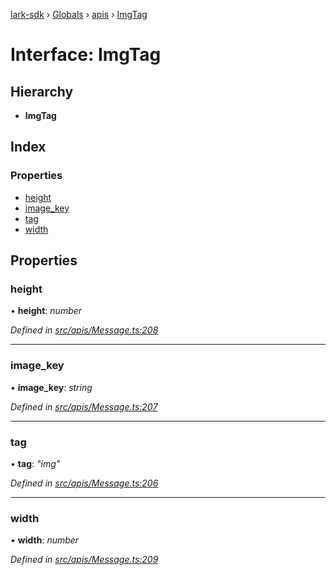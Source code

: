 [lark-sdk](../README.md) › [Globals](../globals.md) › [apis](../modules/apis.md) › [ImgTag](apis.imgtag.md)

# Interface: ImgTag

## Hierarchy

* **ImgTag**

## Index

### Properties

* [height](apis.imgtag.md#height)
* [image_key](apis.imgtag.md#image_key)
* [tag](apis.imgtag.md#tag)
* [width](apis.imgtag.md#width)

## Properties

###  height

• **height**: *number*

*Defined in [src/apis/Message.ts:208](https://github.com/TbhT/lark-sdk/blob/e3605bb/src/apis/Message.ts#L208)*

___

###  image_key

• **image_key**: *string*

*Defined in [src/apis/Message.ts:207](https://github.com/TbhT/lark-sdk/blob/e3605bb/src/apis/Message.ts#L207)*

___

###  tag

• **tag**: *"img"*

*Defined in [src/apis/Message.ts:206](https://github.com/TbhT/lark-sdk/blob/e3605bb/src/apis/Message.ts#L206)*

___

###  width

• **width**: *number*

*Defined in [src/apis/Message.ts:209](https://github.com/TbhT/lark-sdk/blob/e3605bb/src/apis/Message.ts#L209)*
